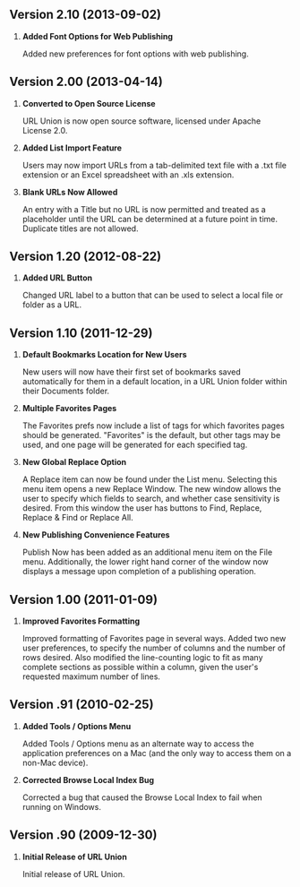 
## Version 2.10 (2013-09-02)

1. **Added Font Options for Web Publishing**

    Added new preferences for font options with web publishing.


## Version 2.00 (2013-04-14)

1. **Converted to Open Source License**

    URL Union is now open source software, licensed under Apache License 2.0.

2. **Added List Import Feature**

    Users may now import URLs from a tab-delimited text file with a .txt file extension or an Excel spreadsheet with an .xls extension.

3. **Blank URLs Now Allowed**

    An entry with a Title but no URL is now permitted and treated as a placeholder until the URL can be determined at a future point in time. Duplicate titles are not allowed.


## Version 1.20 (2012-08-22)

1. **Added URL Button**

    Changed URL label to a button that can be used to select a local file or folder as a URL.


## Version 1.10 (2011-12-29)

1. **Default Bookmarks Location for New Users**

    New users will now have their first set of bookmarks saved automatically for them in a default location, in a URL Union folder within their Documents folder.

2. **Multiple Favorites Pages**

    The Favorites prefs now include a list of tags for which favorites pages should be generated. &quot;Favorites&quot; is the default, but other tags may be used, and one page will be generated for each specified tag.

3. **New Global Replace Option**

    A Replace item can now be found under the List menu. Selecting this menu item opens a new Replace Window. The new window allows the user to specify which fields to search, and whether case sensitivity is desired. From this window the user has buttons to Find, Replace, Replace & Find or Replace All.

4. **New Publishing Convenience Features**

    Publish Now has been added as an additional menu item on the File menu. Additionally, the lower right hand corner of the window now displays a message upon completion of a publishing operation.


## Version 1.00 (2011-01-09)

1. **Improved Favorites Formatting**

    Improved formatting of Favorites page in several ways. Added two new user preferences, to specify the number of columns and the number of rows desired. Also modified the line-counting logic to fit as many complete sections as possible within a column, given the user's requested maximum number of lines.


## Version .91 (2010-02-25)

1. **Added Tools / Options Menu**

    Added Tools / Options menu as an alternate way to access the application preferences on a Mac (and the only way to access them on a non-Mac device).

2. **Corrected Browse Local Index Bug**

    Corrected a bug that caused the Browse Local Index to fail when running on Windows.


## Version .90 (2009-12-30)

1. **Initial Release of URL Union**

    Initial release of URL Union.

